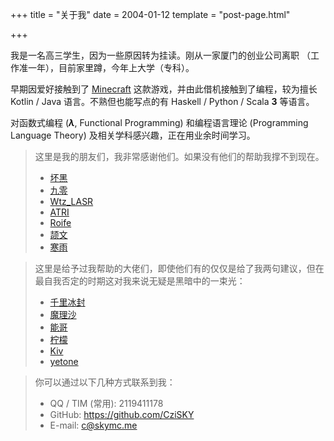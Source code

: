 +++
title = "关于我"
date = 2004-01-12
template = "post-page.html"

+++

[//]: # (> 其实我早该去死了，我无数次的幻想过自己能像那个晚上一样再次 OD 自杀。或者找个高楼跳下去。只不过这次没人会把我拉去洗胃。我又懒又蠢又笨还浪费了很多时间。我的过去就是一坨狗屎，可能未来也是。)

[//]: # (> 唯一支持我的念头是我想对曾经否认过我的人证明我不是一个废物。这就是为什么我在追逐那些比我厉害的多的人的背影，一方面他们真的很耀眼，另一方面我想也许有一天自己强到跟那些厉害的人并肩的时候。我才会忘了刻在我身上的那些伤疤，我才会忘了过往那些不好的记忆。)

[//]: # (> 我才会忘了我的有些朋友嘲笑居然还有人复读过初三这一事实。我才会忘了在前前老板那里线上工作时因为抑郁症写不出代码离职后老板在知乎上点赞的那个 "工作能力差的表现是什么？" 的问答。)

我是一名高三学生，因为一些原因转为挂读。刚从一家厦门的创业公司离职 （工作准一年），目前家里蹲，今年上大学（专科）。

早期因爱好接触到了 [Minecraft](https://en.wikipedia.org/wiki/Minecraft) 这款游戏，并由此借机接触到了编程，较为擅长 Kotlin / Java 语言。不熟但也能写点的有 Haskell / Python / Scala **3** 等语言。

对函数式编程 (***λ***, Functional Programming) 和编程语言理论 (Programming Language Theory) 及相关学科感兴趣，正在用业余时间学习。

> 这里是我的朋友们，我非常感谢他们。如果没有他们的帮助我撑不到现在。
> - [坏黑](https://github.com/Bkm016)
> - [九零](https://9032676.com/)
> - [Wtz_LASR](https://wtzlas.github.io/)
> - [ATRI](https://summonsteve.github.io/)
> - [Roife](https://roife.github.io/)
> - [颉文](https://blog.gfmc.top/)
> - [寒雨](https://blog.coldrain.ink/)


> 这里是给予过我帮助的大佬们，即使他们有的仅仅是给了我两句建议，但在最自我否定的时期这对我来说无疑是黑暗中的一束光：
> - [千里冰封](https://ice1000.org/)
> - [魔理沙](https://github.com/MarisaKirisame)
> - [能哥](https://disksing.com/)
> - [柠檬](https://lemonhx.moe/)
> - [Kiv](https://kivzone.com/)
> - [yetone](https://github.com/yetone)

> 你可以通过以下几种方式联系到我：
>
> + QQ / TIM (常用): 2119411178
> + GitHub: https://github.com/CziSKY
> + E-mail: c@skymc.me